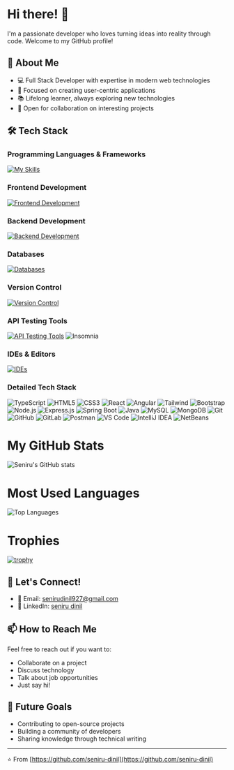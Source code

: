 # Hi there! 👋 

I'm a passionate developer who loves turning ideas into reality through code. Welcome to my GitHub profile!

## 🚀 About Me
- 💻 Full Stack Developer with expertise in modern web technologies
- 🎯 Focused on creating user-centric applications
- 📚 Lifelong learner, always exploring new technologies
- 🤝 Open for collaboration on interesting projects

## 🛠️ Tech Stack

### Programming Languages & Frameworks
[![My Skills](https://skillicons.dev/icons?i=ts,js,html,css,java,python)](https://skillicons.dev)

### Frontend Development
[![Frontend Development](https://skillicons.dev/icons?i=react,angular,tailwind,bootstrap)](https://skillicons.dev)

### Backend Development
[![Backend Development](https://skillicons.dev/icons?i=nodejs,express,spring)](https://skillicons.dev)

### Databases
[![Databases](https://skillicons.dev/icons?i=mysql,mongodb)](https://skillicons.dev)

### Version Control
[![Version Control](https://skillicons.dev/icons?i=git,github,gitlab)](https://skillicons.dev)

### API Testing Tools
[![API Testing Tools](https://skillicons.dev/icons?i=postman)](https://skillicons.dev)
![Insomnia](https://img.shields.io/badge/Insomnia-5849BE?style=for-the-badge&logo=insomnia&logoColor=white)

### IDEs & Editors
[![IDEs](https://skillicons.dev/icons?i=vscode,idea,netbeans)](https://skillicons.dev)

### Detailed Tech Stack
![TypeScript](https://img.shields.io/badge/TypeScript-007ACC?style=for-the-badge&logo=typescript&logoColor=white)
![HTML5](https://img.shields.io/badge/HTML5-E34F26?style=for-the-badge&logo=html5&logoColor=white)
![CSS3](https://img.shields.io/badge/CSS3-1572B6?style=for-the-badge&logo=css3&logoColor=white)
![React](https://img.shields.io/badge/React-20232A?style=for-the-badge&logo=react&logoColor=61DAFB)
![Angular](https://img.shields.io/badge/Angular-DD0031?style=for-the-badge&logo=angular&logoColor=white)
![Tailwind](https://img.shields.io/badge/Tailwind_CSS-38B2AC?style=for-the-badge&logo=tailwind-css&logoColor=white)
![Bootstrap](https://img.shields.io/badge/Bootstrap-563D7C?style=for-the-badge&logo=bootstrap&logoColor=white)
![Node.js](https://img.shields.io/badge/Node.js-43853D?style=for-the-badge&logo=node.js&logoColor=white)
![Express.js](https://img.shields.io/badge/Express.js-404D59?style=for-the-badge)
![Spring Boot](https://img.shields.io/badge/Spring_Boot-F2F4F9?style=for-the-badge&logo=spring-boot)
![Java](https://img.shields.io/badge/Java-ED8B00?style=for-the-badge&logo=openjdk&logoColor=white)
![MySQL](https://img.shields.io/badge/MySQL-005C84?style=for-the-badge&logo=mysql&logoColor=white)
![MongoDB](https://img.shields.io/badge/MongoDB-4EA94B?style=for-the-badge&logo=mongodb&logoColor=white)
![Git](https://img.shields.io/badge/Git-F05032?style=for-the-badge&logo=git&logoColor=white)
![GitHub](https://img.shields.io/badge/GitHub-181717?style=for-the-badge&logo=github&logoColor=white)
![GitLab](https://img.shields.io/badge/GitLab-FCA121?style=for-the-badge&logo=gitlab&logoColor=white)
![Postman](https://img.shields.io/badge/Postman-FF6C37?style=for-the-badge&logo=postman&logoColor=white)
![VS Code](https://img.shields.io/badge/VS_Code-007ACC?style=for-the-badge&logo=visual-studio-code&logoColor=white)
![IntelliJ IDEA](https://img.shields.io/badge/IntelliJ_IDEA-000000?style=for-the-badge&logo=intellij-idea&logoColor=white)
![NetBeans](https://img.shields.io/badge/NetBeans-1B6AC6?style=for-the-badge&logo=apache-netbeans-ide&logoColor=white)

# My GitHub Stats
![Seniru's GitHub stats](https://github-readme-stats.vercel.app/api?username=seniru-dinil&show_icons=true&theme=radical)

# Most Used Languages
![Top Languages](https://github-readme-stats.vercel.app/api/top-langs/?username=seniru-dinil&layout=compact&theme=radical)

# Trophies
[![trophy](https://github-profile-trophy.vercel.app/?username=seniru-dinil&theme=radical)](https://github.com/ryo-ma/github-profile-trophy)

## 🤝 Let's Connect!

- 📧 Email: senirudinil927@gmail.com
- 💼 LinkedIn: [seniru dinil](https://www.linkedin.com/in/seniru-dinil/)

## 📫 How to Reach Me

Feel free to reach out if you want to:
- Collaborate on a project
- Discuss technology
- Talk about job opportunities
- Just say hi! 

## 🎯 Future Goals
- Contributing to open-source projects
- Building a community of developers
- Sharing knowledge through technical writing

---

⭐️ From [https://github.com/seniru-dinil](https://github.com/seniru-dinil)

